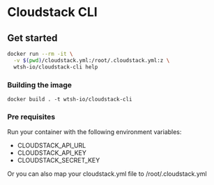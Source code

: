 # Cloudstack CLI

## Get started

```sh
docker run --rm -it \
  -v $(pwd)/cloudstack.yml:/root/.cloudstack.yml:z \
  wtsh-io/cloudstack-cli help
```

### Building the image

`docker build . -t wtsh-io/cloudstack-cli`

### Pre requisites
Run your container with the following environment variables:
- CLOUDSTACK_API_URL
- CLOUDSTACK_API_KEY
- CLOUDSTACK_SECRET_KEY

Or you can also map your cloudstack.yml file to /root/.cloudstack.yml